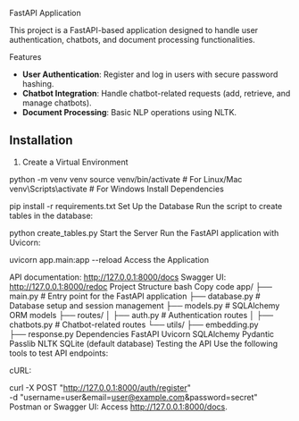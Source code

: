 FastAPI Application

This project is a FastAPI-based application designed to handle user authentication, chatbots, and document processing functionalities.

Features
- **User Authentication**: Register and log in users with secure password hashing.
- **Chatbot Integration**: Handle chatbot-related requests (add, retrieve, and manage chatbots).
- **Document Processing**: Basic NLP operations using NLTK.

## Installation

1. Create a Virtual Environment


python -m venv venv
source venv/bin/activate  # For Linux/Mac
venv\Scripts\activate     # For Windows
Install Dependencies

pip install -r requirements.txt
Set Up the Database Run the script to create tables in the database:


python create_tables.py
Start the Server Run the FastAPI application with Uvicorn:


uvicorn app.main:app --reload
Access the Application

API documentation: http://127.0.0.1:8000/docs
Swagger UI: http://127.0.0.1:8000/redoc
Project Structure
bash
Copy code
app/
├── main.py                # Entry point for the FastAPI application
├── database.py            # Database setup and session management
├── models.py              # SQLAlchemy ORM models
├── routes/
│   ├── auth.py            # Authentication routes
│   ├── chatbots.py        # Chatbot-related routes
└── utils/
    ├── embedding.py         
    ├── response.py
Dependencies
FastAPI
Uvicorn
SQLAlchemy
Pydantic
Passlib
NLTK
SQLite (default database)
Testing the API
Use the following tools to test API endpoints:

cURL:

curl -X POST "http://127.0.0.1:8000/auth/register" \
     -d "username=user&email=user@example.com&password=secret"
Postman or Swagger UI: Access http://127.0.0.1:8000/docs.
